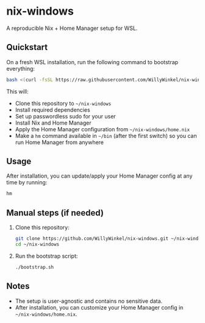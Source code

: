 # nix-windows

A reproducible Nix + Home Manager setup for WSL.

## Quickstart

On a fresh WSL installation, run the following command to bootstrap everything:

```sh
bash <(curl -fsSL https://raw.githubusercontent.com/WillyWinkel/nix-windows/main/bootstrap.sh)
```

This will:
- Clone this repository to `~/nix-windows`
- Install required dependencies
- Set up passwordless sudo for your user
- Install Nix and Home Manager
- Apply the Home Manager configuration from `~/nix-windows/home.nix`
- Make a `hm` command available in `~/bin` (after the first switch) so you can run Home Manager from anywhere

## Usage

After installation, you can update/apply your Home Manager config at any time by running:

```sh
hm
```

## Manual steps (if needed)

1. Clone this repository:
   ```sh
   git clone https://github.com/WillyWinkel/nix-windows.git ~/nix-windows
   cd ~/nix-windows
   ```
2. Run the bootstrap script:
   ```sh
   ./bootstrap.sh
   ```

## Notes

- The setup is user-agnostic and contains no sensitive data.
- After installation, you can customize your Home Manager config in `~/nix-windows/home.nix`.
